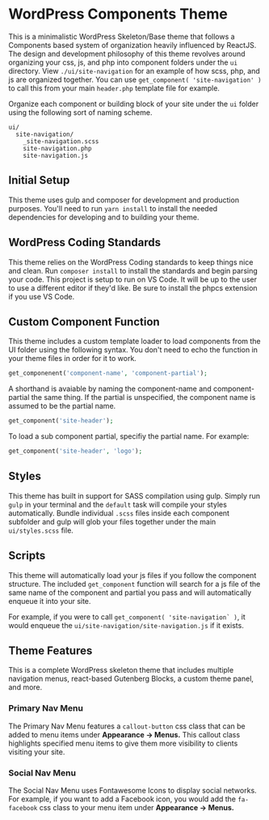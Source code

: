 # WordPress Components Theme

This is a minimalistic WordPress Skeleton/Base theme that follows a Components based system of organization heavily influenced by ReactJS. The design and development philosophy of this theme revolves around organizing your css, js, and php into component folders under the ```ui``` directory. View ```./ui/site-navigation``` for an example of how scss, php, and js are organized together. You can use ```get_component( 'site-navigation' )``` to call this from your main ```header.php``` template file for example.

Organize each component or building block of your site under the ```ui``` folder using the following sort of naming scheme.

```
ui/
  site-navigation/
    _site-navigation.scss
    site-navigation.php
    site-navigation.js
```

## Initial Setup

This theme uses gulp and composer for development and production purposes. You'll need to run ```yarn install``` to install the needed dependencies for developing and to building your theme.

## WordPress Coding Standards

This theme relies on the WordPress Coding standards to keep things nice and clean. Run ```composer install``` to install the standards and begin parsing your code. This project is setup to run on VS Code. It will be up to the user to use a different editor if they'd like. Be sure to install the phpcs extension if you use VS Code.

## Custom Component Function

This theme includes a custom template loader to load components from the UI folder using the following syntax. You don't need to echo the function in your theme files in order for it to work.

```php
get_componenent('component-name', 'component-partial');
```

A shorthand is avaiable by naming the component-name and component-partial the same thing. If the partial is unspecified, the component name is assumed to be the partial name.

```php
get_component('site-header');
```

To load a sub component partial, specifiy the partial name. For example:

```php
get_component('site-header', 'logo');
```

## Styles

This theme has built in support for SASS compilation using gulp. Simply run ```gulp``` in your terminal and the ```default``` task will compile your styles automatically. Bundle individual ```.scss``` files inside each component subfolder and gulp will glob your files together under the main ```ui/styles.scss``` file.

## Scripts

This theme will automatically load your js files if you follow the component structure. The included ```get_component``` function will search for a js file of the same name of the component and partial you pass and will automatically enqueue it into your site. 

For example, if you were to call ```get_component( 'site-navigation` )```, it would enqueue the ```ui/site-navigation/site-navigation.js``` if it exists.

## Theme Features

This is a complete WordPress skeleton theme that includes multiple navigation menus, react-based Gutenberg Blocks, a custom theme panel, and more.

### Primary Nav Menu

The Primary Nav Menu features a ```callout-button``` css class that can be added to menu items under **Appearance -> Menus.** This callout class highlights specified menu items to give them more visibility to clients visiting your site.

### Social Nav Menu

The Social Nav Menu uses Fontawesome Icons to display social networks. For example, if you want to add a Facebook icon, you would add the ```fa-facebook``` css class to your menu item under **Appearance -> Menus.**